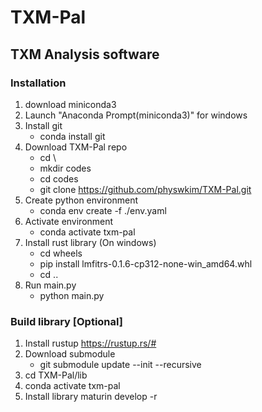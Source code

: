 # TXM-Pal
## TXM Analysis software

### Installation
1) download miniconda3
2) Launch "Anaconda Prompt(miniconda3)" for windows
3) Install git
    - conda install git
4) Download TXM-Pal repo
    - cd \
    - mkdir codes
    - cd codes
    - git clone https://github.com/physwkim/TXM-Pal.git
5) Create python environment
    - conda env create -f ./env.yaml
6) Activate environment
    - conda activate txm-pal
6) Install rust library (On windows)
    - cd wheels
    - pip install lmfitrs-0.1.6-cp312-none-win_amd64.whl
    - cd ..
11) Run main.py
    - python main.py

### Build library [Optional]
1) Install rustup
    https://rustup.rs/#
2) Download submodule
    - git submodule update --init --recursive
3) cd TXM-Pal/lib
4) conda activate txm-pal
5) Install library
    maturin develop -r
